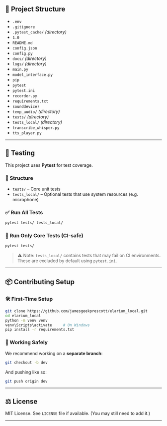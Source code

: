 ## 📁 Project Structure

- `.env`
- `.gitignore`
- `.pytest_cache/` *(directory)*
- `1.0`
- `README.md`
- `config.json`
- `config.py`
- `docs/` *(directory)*
- `logs/` *(directory)*
- `main.py`
- `model_interface.py`
- `pip`
- `pytest`
- `pytest.ini`
- `recorder.py`
- `requirements.txt`
- `sounddevice)`
- `temp_audio/` *(directory)*
- `tests/` *(directory)*
- `tests_local/` *(directory)*
- `transcribe_whisper.py`
- `tts_player.py`


---

## 🧪 Testing

This project uses **Pytest** for test coverage.

### 🧼 Structure

- `tests/` – Core unit tests
- `tests_local/` – Optional tests that use system resources (e.g. microphone)

### ✅ Run All Tests
```bash
pytest tests/ tests_local/
```

### 🧪 Run Only Core Tests (CI-safe)
```bash
pytest tests/
```

> ⚠️ Note: `tests_local/` contains tests that may fail on CI environments. These are excluded by default using `pytest.ini`.

---

## 📦 Contributing Setup

### 🛠️ First-Time Setup

```bash
git clone https://github.com/jamesgeekprescott/elarium_local.git
cd elarium_local
python -m venv venv
venv\Scripts\activate     # On Windows
pip install -r requirements.txt
```

### 🌿 Working Safely

We recommend working on a **separate branch**:

```bash
git checkout -b dev
```

And pushing like so:

```bash
git push origin dev
```

---

## ⚖️ License

MIT License. See `LICENSE` file if available. (You may still need to add it.)

---
